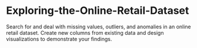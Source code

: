 # Exploring-the-Online-Retail-Dataset
Search for and deal with missing values, outliers, and anomalies in an online retail dataset. Create new columns from existing data and design visualizations to demonstrate your findings.
